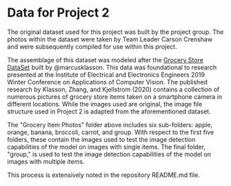 # Data for Project 2

The original dataset used for this project was built by the project group. The photos within the dataset were taken by Team Leader Carson Crenshaw and were subsequently compiled for use within this project. 


The assemblage of this dataset was modeled after the [Grocery Store DataSet](https://github.com/marcusklasson/GroceryStoreDataset.git) built by @marcusklasson. This data was foundational to research presented at the Institute of Electrical and Electronics Engineers 2019 Winter Conference on Applications of Computer Vision. The published research by Klasson, Zhang, and Kjellstrom (2020) contains a collection of numerous pictures of grocery store items taken on a smartphone camera in different locations. While the images used are original, the image file structure used in Project 2 is adapted from the aforementioned dataset.  


The "Grocery Item Photos" folder above includes six sub-folders: apple, orange, banana, broccoli, carrot, and group. With respect to the first five folders, these contain the images used to test the image detection capabilities of the model on images with single items. The final folder, "group," is used to test the image detection capabilities of the model on images with multiple items. 


This process is extensively noted in the repository README.md file. 
